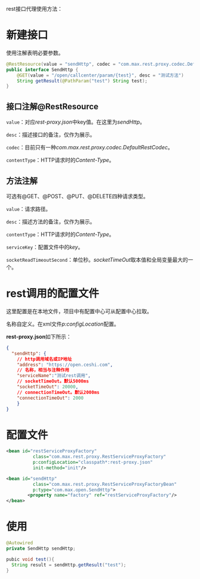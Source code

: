 rest接口代理使用方法：
# 新建接口

使用注解表明必要参数。

```java
@RestResource(value = "sendHttp", codec = "com.max.rest.proxy.codec.DefaultRestCodec", contentType = "application/json")
public interface SendHttp {
    @GET(value = "/open/callcenter/param/{test}", desc = "测试方法")
    String getResult(@PathParam("test") String test);
}
```

## 接口注解@RestResource

`value`：对应*rest-proxy.json*中key值。在这里为*sendHttp*。

`desc`：描述接口的备注，仅作为展示。

`codec`：目前只有一种*com.max.rest.proxy.codec.DefaultRestCodec*。

`contentType`：HTTP请求时的*Content-Type*。

## 方法注解

可选有@GET、@POST、@PUT、@DELETE四种请求类型。

`value`：请求路径。

`desc`：描述方法的备注，仅作为展示。

`contentType`：HTTP请求时的*Content-Type*。

`serviceKey`：配置文件中的*key*。

`socketReadTimeoutSecond`：单位秒。*socketTimeOut*取本值和全局变量最大的一个。

# rest调用的配置文件

这里配置是在本地文件，项目中有配置中心可从配置中心拉取。

名称自定义。在xml文件*p:configLocation*配置。

**rest-proxy.json**如下所示：

```json
{
  "sendHttp": {
    // http调用域名或IP地址
    "address": "https://open.ceshi.com",
    // 名称，相当与注释作用
    "serviceName":"测试rest调用",
    // socketTimeOut。默认5000ms
    "socketTimeOut": 20000,
    // connectionTimeOut。默认2000ms
    "connectionTimeOut": 2000
 	}
}
```

# 配置文件

```xml
<bean id="restServiceProxyFactory"
          class="com.max.rest.proxy.RestServiceProxyFactory"
          p:configLocation="classpath*:rest-proxy.json"
          init-method="init"/>

<bean id="sendHttp"
          class="com.max.rest.proxy.RestServiceProxyFactoryBean"
          p:type="com.max.open.SendHttp">
        <property name="factory" ref="restServiceProxyFactory"/>
</bean>
```

# 使用

```java
@Autowired
private SendHttp sendHttp;

pubic void test(){
  String result = sendHttp.getResult("test");
}
```

